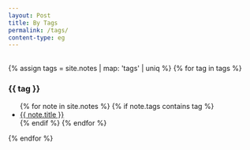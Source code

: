 ```yaml
---
layout: Post
title: By Tags
permalink: /tags/
content-type: eg
---
```



<br>
<div>
{% assign tags =  site.notes | map: 'tags' | uniq %}
{% for tag in tags %}
  <h3>{{ tag }}</h3>
  <ul>
  {% for note in site.notes %}
    {% if note.tags contains tag %}
    <li><a href="{{ site.baseurl }}{{ note.url }}">{{ note.title }}</a></li>
    {% endif %}
  {% endfor %}
  </ul>
{% endfor %}
</div>
<br/>
<br/>
